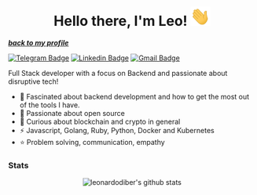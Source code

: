 <h1 align="Center"> Hello there, I'm Leo! <img src="https://raw.githubusercontent.com/ABSphreak/ABSphreak/master/gifs/Hi.gif" width="40px" /> </h1>

[***back to my profile***](https://github.com/leonardodiber "***click here to see this readme in english***")

[![Telegram Badge](https://img.shields.io/badge/-leonardodiber-blue?style=flat-square&logo=Telegram&logoColor=white&link=https://www.t.me/leonardodiber)](https://www.t.me/leonardodiber) [![Linkedin Badge](https://img.shields.io/badge/-leonardodiber-blue?style=flat-square&logo=Linkedin&logoColor=white&link=https://www.linkedin.com/in/leonardodiber/)](https://www.linkedin.com/in/leonardodiber/) [![Gmail Badge](https://img.shields.io/badge/-leonardodiber@gmail.com-c14438?style=flat-square&logo=Gmail&logoColor=white&link=mailto:leonardodiber@gmail.com)](mailto:leonardodiber@gmail.com)

Full Stack developer with a focus on Backend and passionate about disruptive tech!

- 💖 Fascinated about backend development and how to get the most out of the tools I have.
- 👯 Passionate about open source
- 🤔 Curious about blockchain and crypto in general
- ⚡  Javascript, Golang, Ruby, Python, Docker and Kubernetes
- ⭐ Problem solving, communication, empathy


### Stats
<p align="center" >
<img alt="leonardodiber's github stats" src="https://github-readme-stats.vercel.app/api?username=leonardodiber&show_icons=true&theme=gruvbox"  > </p>
